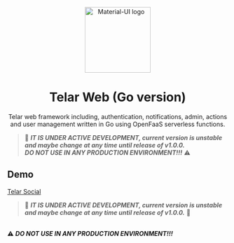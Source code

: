 <p align="center">
  <a href="https://telar.dec/" rel="noopener" target="_blank"><img width="150" src="https://raw.githubusercontent.com/red-gold/red-gold-web/master/website/static/img/logos/telar-social-logo/profile.png" alt="Material-UI logo"></a></p>
</p>

<h1 align="center">Telar Web (Go version)</h1>

<div align="center">
Telar web framework including, authentication, notifications, admin, actions and user management written in Go using OpenFaaS serverless functions.
</div>

> 🚧 ***IT IS UNDER ACTIVE DEVELOPMENT, current version is unstable and maybe change at any time until release of v1.0.0.***
<br>***DO NOT USE IN ANY PRODUCTION ENVIRONMENT!!!*** ⚠️

## Demo
[Telar Social](https://social.telar.dev)


> 🚧 ***IT IS UNDER ACTIVE DEVELOPMENT, current version is unstable and maybe change at any time until release of v1.0.0.*** 🚧


<br>⚠️ ***DO NOT USE IN ANY PRODUCTION ENVIRONMENT!!!***
